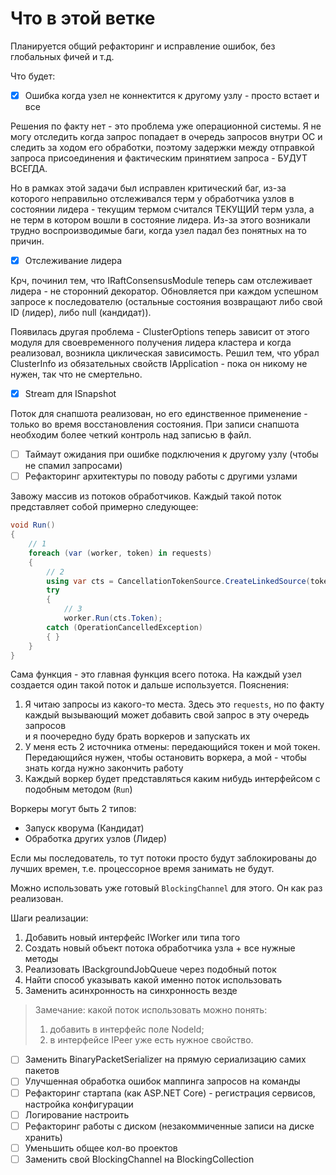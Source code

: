 # Что в этой ветке

Планируется общий рефакторинг и исправление ошибок, без глобальных фичей и т.д.

Что будет:

- [x] Ошибка когда узел не коннектится к другому узлу - просто встает и все

Решения по факту нет - это проблема уже операционной системы.
Я не могу отследить когда запрос попадает в очередь запросов внутри ОС и следить за ходом его обработки,
поэтому задержки между отправкой запроса присоединения и фактическим принятием запроса - БУДУТ ВСЕГДА.

Но в рамках этой задачи был исправлен критический баг, из-за которого неправильно отслеживался терм у обработчика узлов
в
состоянии лидера - текущим термом считался ТЕКУЩИЙ терм узла, а не терм в котором вошли в состояние лидера.
Из-за этого возникали трудно воспроизводимые баги, когда узел падал без понятных на то причин.

- [x] Отслеживание лидера

Крч, починил тем, что IRaftConsensusModule теперь сам отслеживает лидера - не сторонний декоратор.
Обновляется при каждом успешном запросе к последователю (остальные состояния возвращают либо свой ID (лидер), либо
null (кандидат)).

Появилась другая проблема - ClusterOptions теперь зависит от этого модуля для своевременного получения лидера кластера и
когда реализовал, возникла циклическая зависимость. Решил тем, что убрал ClusterInfo из обязательных свойств
IApplication - пока он никому
не нужен, так что не смертельно.

- [x] Stream для ISnapshot

Поток для снапшота реализован, но его единственное применение - только во время восстановления состояния.
При записи снапшота необходим более четкий контроль над записью в файл.

- [ ] Таймаут ожидания при ошибке подключения к другому узлу (чтобы не спамил запросами)
- [ ] Рефакторинг архитектуры по поводу работы с другими узлами

Завожу массив из потоков обработчиков. Каждый такой поток представляет собой примерно следующее:

```csharp
void Run()
{
    // 1
    foreach (var (worker, token) in requests)
    {
        // 2
        using var cts = CancellationTokenSource.CreateLinkedSource(token);
        try
        {
            // 3
            worker.Run(cts.Token);
        catch (OperationCancelledException)
        { }
    }
}
```

Сама функция - это главная функция всего потока. На каждый узел создается один такой поток и дальше используется.
Пояснения:

1. Я читаю запросы из какого-то места.
   Здесь это `requests`, но по факту каждый вызывающий может добавить свой запрос в эту очередь запросов  
   и я поочередно буду брать воркеров и запускать их
2. У меня есть 2 источника отмены: передающийся токен и мой токен. Передающийся нужен, чтобы остановить воркера, а мой -
   чтобы знать когда нужно закончить работу
3. Каждый воркер будет представляться каким нибудь интерфейсом с подобным методом (`Run`)

Воркеры могут быть 2 типов:

- Запуск кворума (Кандидат)
- Обработка других узлов (Лидер)

Если мы последователь, то тут потоки просто будут заблокированы до лучших времен, т.е. процессорное время занимать не
будут.

Можно использовать уже готовый `BlockingChannel` для этого. Он как раз реализован.

Шаги реализации:

1. Добавить новый интерфейс IWorker или типа того
2. Создать новый объект потока обработчика узла + все нужные методы
3. Реализовать IBackgroundJobQueue через подобный поток
4. Найти способ указывать какой именно поток использовать
5. Заменить асинхронность на синхронность везде

> Замечание: какой поток использовать можно понять:
> 1. добавить в интерфейс поле NodeId;
> 2. в интерфейсе IPeer уже есть нужное свойство.

- [ ] Заменить BinaryPacketSerializer на прямую сериализацию самих пакетов
- [ ] Улучшенная обработка ошибок маппинга запросов на команды
- [ ] Рефакторинг стартапа (как ASP.NET Core) - регистрация сервисов, настройка конфигурации
- [ ] Логирование настроить
- [ ] Рефакторинг работы с диском (незакоммиченные записи на диске хранить)
- [ ] Уменьшить общее кол-во проектов
- [ ] Заменить свой BlockingChannel на BlockingCollection